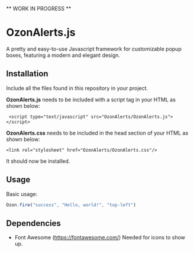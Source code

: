  ** WORK IN PROGRESS **

# OzonAlerts.js
 
A pretty and easy-to-use Javascript framework for customizable popup boxes, featuring a modern and elegant design. 

## Installation

Include all the files found in this repository in your project.  

**OzonAlerts.js** needs to be included with a script tag in your HTML as shown below:

``` <script type="text/javascript" src="OzonAlerts/OzonAlerts.js"></script>```

**OzonAlerts.css** needs to be included in the head section of your HTML as shown below: 

```<link rel="stylesheet" href="OzonAlerts/OzonAlerts.css"/>```

It should now be installed. 

## Usage

Basic usage: 
```javascript
Ozon.fire("success", "Hello, world!", "top-left")
```

## Dependencies 
  - Font Awesome (https://fontawesome.com/)
    Needed for icons to show up. 
